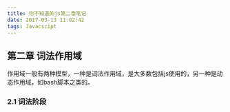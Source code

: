 ```yaml
---
title: 你不知道的js第二章笔记
date: 2017-03-13 11:02:42
tags: Javacscipt
---
```

## 第二章 词法作用域 ##
作用域一般有两种模型，一种是词法作用域，是大多数包括js使用的，另一种是动态作用域，如bash脚本之类的。
### 2.1 词法阶段 ###
